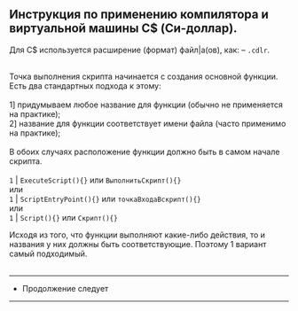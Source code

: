 Инструкция по применению компилятора и виртуальной машины C$ (Си-доллар).
-
Для C$ используется расширение (формат) файл|а(ов), как: – `.cdlr`.<br><br>

Точка выполнения скрипта начинается с создания основной функции. Есть два стандартных подхода к этому:<br>
<br>
1] придумываем любое название для функции (обычно не применяется на практике);<br>
2] название для функции соответствует имени файла (часто применимо на практике);<br>
<br>
В обоих случаях расположение функции должно быть в самом начале скрипта.<br>
<br>
```1``` | ``` ExecuteScript(){} ``` или ``` ВыполнитьСкрипт(){} ``` <br>
или <br>
```1``` | ``` ScriptEntryPoint(){} ``` или  ``` точкаВходаВскрипт(){} ``` <br>
или<br>
```1``` | ``` Script(){} ``` или ``` Скрипт(){} ``` <br>

Исходя из того, что функции выполняют какие-либо действия, то и названия у них должны быть соответствующие. Поэтому 1 вариант самый подходимый.
<br>
<br>

---------------------
* Продолжение следует
---------------------
